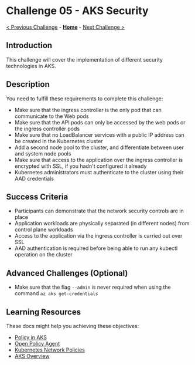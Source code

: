 # Challenge 05 - AKS Security

[< Previous Challenge](./Challenge-04.md) - **[Home](../README.md)** - [Next Challenge >](./Challenge-06.md)

## Introduction

This challenge will cover the implementation of different security technologies in AKS.

## Description

You need to fulfill these requirements to complete this challenge:

- Make sure that the ingress controller is the only pod that can communicate to the Web pods
- Make sure that the API pods can only be accessed by the web pods or the ingress controller pods
- Make sure that no LoadBalancer services with a public IP address can be created in the Kubernetes cluster
- Add a second node pool to the cluster, and differentiate between user and system node pools
- Make sure that access to the application over the ingress controller is encrypted with SSL, if you hadn't configured it already
- Kubernetes administrators must authenticate to the cluster using their AAD credentials

## Success Criteria

- Participants can demonstrate that the network security controls are in place
- Application workloads are physically separated (in different nodes) from control plane workloads
- Access to the application via the ingress controller is carried out over SSL
- AAD authentication is required before being able to run any kubectl operation on the cluster

## Advanced Challenges (Optional)

- Make sure that the flag `--admin` is never required when using the command `az aks get-credentials`

## Learning Resources

These docs might help you achieving these objectives:

- [Policy in AKS](https://docs.microsoft.com/azure/governance/policy/concepts/policy-for-kubernetes)
- [Open Policy Agent](https://www.openpolicyagent.org/)
- [Kubernetes Network Policies](https://kubernetes.io/docs/concepts/services-networking/network-policies/)
- [AKS Overview](https://docs.microsoft.com/azure/aks/)